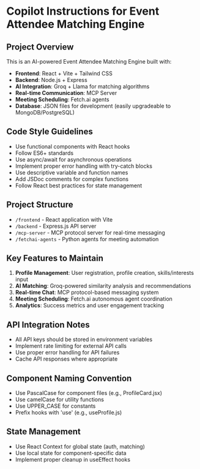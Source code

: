 # Copilot Instructions for Event Attendee Matching Engine

<!-- Use this file to provide workspace-specific custom instructions to Copilot. For more details, visit https://code.visualstudio.com/docs/copilot/copilot-customization#_use-a-githubcopilotinstructionsmd-file -->

## Project Overview
This is an AI-powered Event Attendee Matching Engine built with:
- **Frontend**: React + Vite + Tailwind CSS
- **Backend**: Node.js + Express
- **AI Integration**: Groq + Llama for matching algorithms
- **Real-time Communication**: MCP Server
- **Meeting Scheduling**: Fetch.ai agents
- **Database**: JSON files for development (easily upgradeable to MongoDB/PostgreSQL)

## Code Style Guidelines
- Use functional components with React hooks
- Follow ES6+ standards
- Use async/await for asynchronous operations
- Implement proper error handling with try-catch blocks
- Use descriptive variable and function names
- Add JSDoc comments for complex functions
- Follow React best practices for state management

## Project Structure
- `/frontend` - React application with Vite
- `/backend` - Express.js API server
- `/mcp-server` - MCP protocol server for real-time messaging
- `/fetchai-agents` - Python agents for meeting automation

## Key Features to Maintain
1. **Profile Management**: User registration, profile creation, skills/interests input
2. **AI Matching**: Groq-powered similarity analysis and recommendations
3. **Real-time Chat**: MCP protocol-based messaging system
4. **Meeting Scheduling**: Fetch.ai autonomous agent coordination
5. **Analytics**: Success metrics and user engagement tracking

## API Integration Notes
- All API keys should be stored in environment variables
- Implement rate limiting for external API calls
- Use proper error handling for API failures
- Cache API responses where appropriate

## Component Naming Convention
- Use PascalCase for component files (e.g., ProfileCard.jsx)
- Use camelCase for utility functions
- Use UPPER_CASE for constants
- Prefix hooks with 'use' (e.g., useProfile.js)

## State Management
- Use React Context for global state (auth, matching)
- Use local state for component-specific data
- Implement proper cleanup in useEffect hooks
